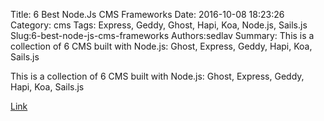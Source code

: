 Title: 6 Best Node.Js CMS Frameworks
Date: 2016-10-08 18:23:26
Category: cms
Tags: Express, Geddy, Ghost, Hapi, Koa, Node.js, Sails.js
Slug:6-best-node-js-cms-frameworks
Authors:sedlav
Summary: This is a collection of 6 CMS built with Node.js: Ghost, Express, Geddy, Hapi, Koa, Sails.js

This is a collection of 6 CMS built with Node.js: Ghost, Express, Geddy, Hapi, Koa, Sails.js

[Link](http://theemon.com/6-best-node-js-cms-frameworks-worth-considering/)

